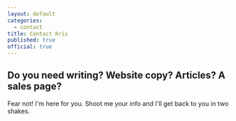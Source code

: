 ```yaml
---
layout: default
categories:
  - contact
title: Contact Kris
published: true
official: true
---
```


## Do you need writing? Website copy? Articles? A sales page?

Fear not! I'm here for you. Shoot me your info and I'll get back to you in two shakes.
